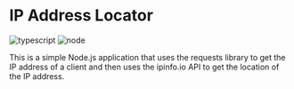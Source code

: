 # IP Address Locator

<div>
<img src="https://img.shields.io/badge/typescript-4.1.2-blue" alt="typescript">
<img src="https://img.shields.io/badge/node-20.15.0-green" alt="node">
</div>

This is a simple Node.js application that uses the requests library to get the IP address of a client and then uses the ipinfo.io API to get the location of the IP address.

